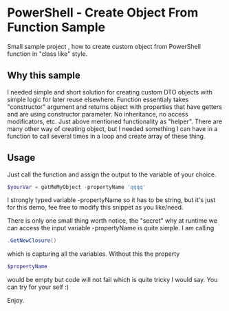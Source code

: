 # PowerShell - Create Object From Function Sample

Small sample project , how to create custom object from PowerShell function in "class like" style.


## Why this sample

I needed simple and short solution for creating custom DTO objects with simple logic for later reuse elsewhere. Function essentialy takes "constructor" argument and returns object with properties that have getters and are using constructor parameter. No inheritance, no access modificators, etc. Just above mentioned functionality as "helper". There are many other way of creating object, but I needed something I can have in a function to call several times in a loop and create array of these thing.

## Usage

Just call the function and assign the output to the variable of your choice.

```powershell
$yourVar = getMeMyObject -propertyName 'qqqq'
```

I strongly typed variable -propertyName so it has to be string, but it's just for this demo, fee free to modify this snippet as you like/need.

There is only one small thing worth notice, the "secret" why at runtime we can access the input variable -propertyName is quite simple. I am calling 

```powershell
.GetNewClosure()
```

which is capturing all the variables. Without this the property 

```powershell
$propertyName
```

would be empty but code will not fail which is quite tricky I would say. You can try for your self :)

Enjoy.